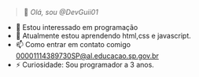 > 👋 *Olá, sou @DevGuii01*
- 👀 Estou interessado em programação
- 🌱 Atualmente estou aprendendo html,css e javascript.
- 📫 Como entrar em contato comigo 00001114389730SP@al.educacao.sp.gov.br
- ⚡ Curiosidade: Sou programador a 3 anos.
